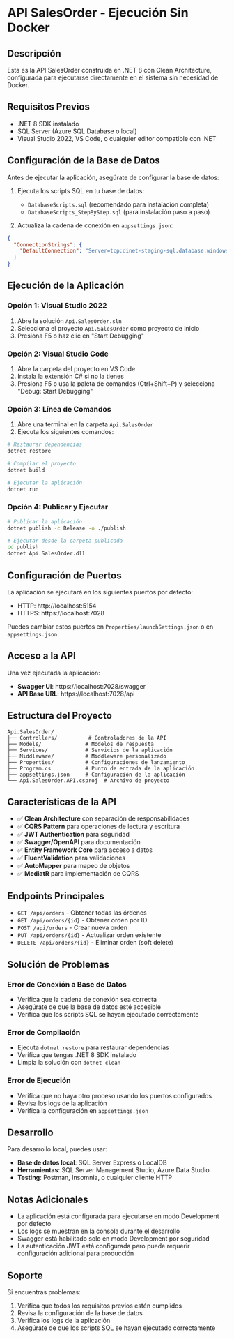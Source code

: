 # API SalesOrder - Ejecución Sin Docker

## Descripción
Esta es la API SalesOrder construida en .NET 8 con Clean Architecture, configurada para ejecutarse directamente en el sistema sin necesidad de Docker.

## Requisitos Previos
- .NET 8 SDK instalado
- SQL Server (Azure SQL Database o local)
- Visual Studio 2022, VS Code, o cualquier editor compatible con .NET

## Configuración de la Base de Datos
Antes de ejecutar la aplicación, asegúrate de configurar la base de datos:

1. Ejecuta los scripts SQL en tu base de datos:
   - `DatabaseScripts.sql` (recomendado para instalación completa)
   - `DatabaseScripts_StepByStep.sql` (para instalación paso a paso)

2. Actualiza la cadena de conexión en `appsettings.json`:
```json
{
  "ConnectionStrings": {
    "DefaultConnection": "Server=tcp:dinet-staging-sql.database.windows.net,1433;Initial Catalog=dinet-staging-sql;Encrypt=True;TrustServerCertificate=False;Connection Timeout=30;Authentication=\"Active Directory Default\";"
  }
}
```

## Ejecución de la Aplicación

### Opción 1: Visual Studio 2022
1. Abre la solución `Api.SalesOrder.sln`
2. Selecciona el proyecto `Api.SalesOrder` como proyecto de inicio
3. Presiona F5 o haz clic en "Start Debugging"

### Opción 2: Visual Studio Code
1. Abre la carpeta del proyecto en VS Code
2. Instala la extensión C# si no la tienes
3. Presiona F5 o usa la paleta de comandos (Ctrl+Shift+P) y selecciona "Debug: Start Debugging"

### Opción 3: Línea de Comandos
1. Abre una terminal en la carpeta `Api.SalesOrder`
2. Ejecuta los siguientes comandos:

```bash
# Restaurar dependencias
dotnet restore

# Compilar el proyecto
dotnet build

# Ejecutar la aplicación
dotnet run
```

### Opción 4: Publicar y Ejecutar
```bash
# Publicar la aplicación
dotnet publish -c Release -o ./publish

# Ejecutar desde la carpeta publicada
cd publish
dotnet Api.SalesOrder.dll
```

## Configuración de Puertos
La aplicación se ejecutará en los siguientes puertos por defecto:
- HTTP: http://localhost:5154
- HTTPS: https://localhost:7028

Puedes cambiar estos puertos en `Properties/launchSettings.json` o en `appsettings.json`.

## Acceso a la API
Una vez ejecutada la aplicación:
- **Swagger UI**: https://localhost:7028/swagger
- **API Base URL**: https://localhost:7028/api

## Estructura del Proyecto
```
Api.SalesOrder/
├── Controllers/          # Controladores de la API
├── Models/              # Modelos de respuesta
├── Services/            # Servicios de la aplicación
├── Middleware/          # Middleware personalizado
├── Properties/          # Configuraciones de lanzamiento
├── Program.cs           # Punto de entrada de la aplicación
├── appsettings.json     # Configuración de la aplicación
└── Api.SalesOrder.API.csproj  # Archivo de proyecto
```

## Características de la API
- ✅ **Clean Architecture** con separación de responsabilidades
- ✅ **CQRS Pattern** para operaciones de lectura y escritura
- ✅ **JWT Authentication** para seguridad
- ✅ **Swagger/OpenAPI** para documentación
- ✅ **Entity Framework Core** para acceso a datos
- ✅ **FluentValidation** para validaciones
- ✅ **AutoMapper** para mapeo de objetos
- ✅ **MediatR** para implementación de CQRS

## Endpoints Principales
- `GET /api/orders` - Obtener todas las órdenes
- `GET /api/orders/{id}` - Obtener orden por ID
- `POST /api/orders` - Crear nueva orden
- `PUT /api/orders/{id}` - Actualizar orden existente
- `DELETE /api/orders/{id}` - Eliminar orden (soft delete)

## Solución de Problemas

### Error de Conexión a Base de Datos
- Verifica que la cadena de conexión sea correcta
- Asegúrate de que la base de datos esté accesible
- Verifica que los scripts SQL se hayan ejecutado correctamente

### Error de Compilación
- Ejecuta `dotnet restore` para restaurar dependencias
- Verifica que tengas .NET 8 SDK instalado
- Limpia la solución con `dotnet clean`

### Error de Ejecución
- Verifica que no haya otro proceso usando los puertos configurados
- Revisa los logs de la aplicación
- Verifica la configuración en `appsettings.json`

## Desarrollo
Para desarrollo local, puedes usar:
- **Base de datos local**: SQL Server Express o LocalDB
- **Herramientas**: SQL Server Management Studio, Azure Data Studio
- **Testing**: Postman, Insomnia, o cualquier cliente HTTP

## Notas Adicionales
- La aplicación está configurada para ejecutarse en modo Development por defecto
- Los logs se muestran en la consola durante el desarrollo
- Swagger está habilitado solo en modo Development por seguridad
- La autenticación JWT está configurada pero puede requerir configuración adicional para producción

## Soporte
Si encuentras problemas:
1. Verifica que todos los requisitos previos estén cumplidos
2. Revisa la configuración de la base de datos
3. Verifica los logs de la aplicación
4. Asegúrate de que los scripts SQL se hayan ejecutado correctamente

